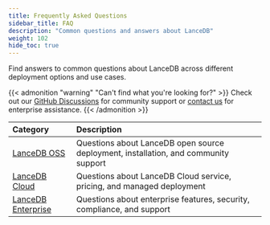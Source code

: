 ```yaml
---
title: Frequently Asked Questions
sidebar_title: FAQ
description: "Common questions and answers about LanceDB"
weight: 102
hide_toc: true
---
```


Find answers to common questions about LanceDB across different deployment options and use cases.

{{< admonition "warning" "Can't find what you're looking for?" >}}
Check out our [GitHub Discussions](https://github.com/lancedb/lancedb/discussions) for community support or [contact us](/contact) for enterprise assistance.
{{< /admonition >}}

| Category | Description |
|:---------|:------------|
| [LanceDB OSS](/docs/faq/faq-oss) | Questions about LanceDB open source deployment, installation, and community support |
| [LanceDB Cloud](/docs/faq/faq-cloud) | Questions about LanceDB Cloud service, pricing, and managed deployment |
| [LanceDB Enterprise](/docs/faq/faq-enterprise) | Questions about enterprise features, security, compliance, and support |